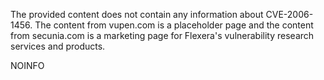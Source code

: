 The provided content does not contain any information about CVE-2006-1456. The content from vupen.com is a placeholder page and the content from secunia.com is a marketing page for Flexera's vulnerability research services and products.

NOINFO